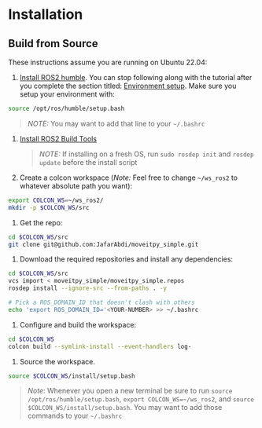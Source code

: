 # Installation

## Build from Source

These instructions assume you are running on Ubuntu 22.04:

1. [Install ROS2 humble](https://docs.ros.org/en/humble/Installation/Ubuntu-Install-Debians.html). You can stop following along with the tutorial after you complete the section titled: [Environment setup](https://docs.ros.org/en/humble/Installation/Ubuntu-Install-Debians.html#environment-setup). Make sure you setup your environment with:

```bash
source /opt/ros/humble/setup.bash
```

   > *NOTE:* You may want to add that line to your `~/.bashrc`

1. [Install ROS2 Build Tools](https://docs.ros.org/en/humble/Installation/Ubuntu-Development-Setup.html#install-development-tools-and-ros-tools)

   > *NOTE:* If installing on a fresh OS, run `sudo rosdep init` and `rosdep update` before the install script

1. Create a colcon workspace (*Note:* Feel free to change `~/ws_ros2` to whatever absolute path you want):

```bash
export COLCON_WS=~/ws_ros2/
mkdir -p $COLCON_WS/src
```

1. Get the repo:

```bash
cd $COLCON_WS/src
git clone git@github.com:JafarAbdi/moveitpy_simple.git
```

1. Download the required repositories and install any dependencies:

```bash
cd $COLCON_WS/src
vcs import < moveitpy_simple/moveitpy_simple.repos
rosdep install --ignore-src --from-paths . -y

# Pick a ROS_DOMAIN_ID that doesn't clash with others
echo 'export ROS_DOMAIN_ID='<YOUR-NUMBER> >> ~/.bashrc
```

1. Configure and build the workspace:

```bash
cd $COLCON_WS
colcon build --symlink-install --event-handlers log-
```

1. Source the workspace.

```bash
source $COLCON_WS/install/setup.bash
```

> *Note*: Whenever you open a new terminal be sure to run `source /opt/ros/humble/setup.bash`, `export COLCON_WS=~/ws_ros2`, and `source $COLCON_WS/install/setup.bash`. You may want to add those commands to your `~/.bashrc`

